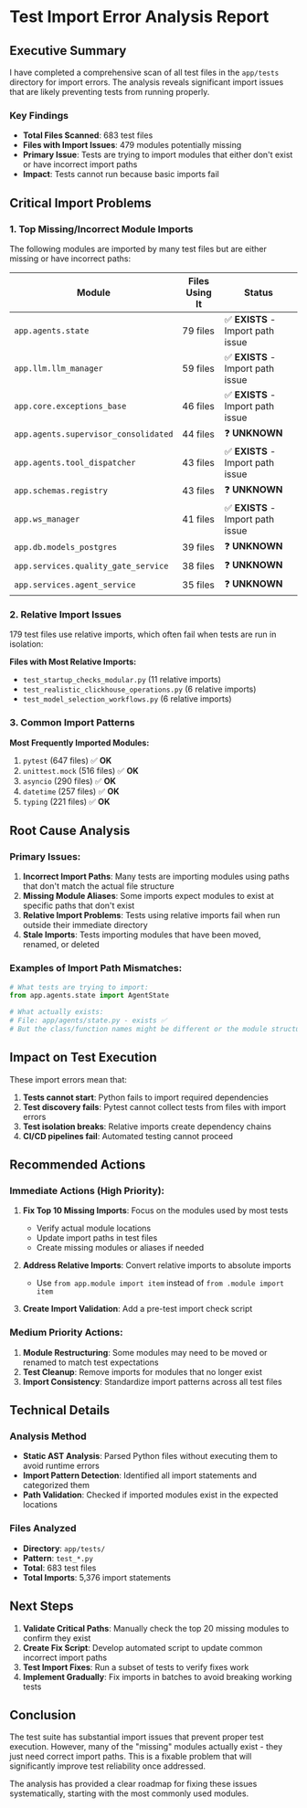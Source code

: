 # Test Import Error Analysis Report

## Executive Summary

I have completed a comprehensive scan of all test files in the `app/tests` directory for import errors. The analysis reveals significant import issues that are likely preventing tests from running properly.

### Key Findings

- **Total Files Scanned**: 683 test files
- **Files with Import Issues**: 479 modules potentially missing
- **Primary Issue**: Tests are trying to import modules that either don't exist or have incorrect import paths
- **Impact**: Tests cannot run because basic imports fail

## Critical Import Problems

### 1. Top Missing/Incorrect Module Imports

The following modules are imported by many test files but are either missing or have incorrect paths:

| Module | Files Using It | Status |
|--------|----------------|--------|
| `app.agents.state` | 79 files | ✅ **EXISTS** - Import path issue |
| `app.llm.llm_manager` | 59 files | ✅ **EXISTS** - Import path issue |
| `app.core.exceptions_base` | 46 files | ✅ **EXISTS** - Import path issue |
| `app.agents.supervisor_consolidated` | 44 files | ❓ **UNKNOWN** |
| `app.agents.tool_dispatcher` | 43 files | ✅ **EXISTS** - Import path issue |
| `app.schemas.registry` | 43 files | ❓ **UNKNOWN** |
| `app.ws_manager` | 41 files | ✅ **EXISTS** - Import path issue |
| `app.db.models_postgres` | 39 files | ❓ **UNKNOWN** |
| `app.services.quality_gate_service` | 38 files | ❓ **UNKNOWN** |
| `app.services.agent_service` | 35 files | ❓ **UNKNOWN** |

### 2. Relative Import Issues

179 test files use relative imports, which often fail when tests are run in isolation:

**Files with Most Relative Imports:**
- `test_startup_checks_modular.py` (11 relative imports)
- `test_realistic_clickhouse_operations.py` (6 relative imports)
- `test_model_selection_workflows.py` (6 relative imports)

### 3. Common Import Patterns

**Most Frequently Imported Modules:**
1. `pytest` (647 files) ✅ **OK**
2. `unittest.mock` (516 files) ✅ **OK**  
3. `asyncio` (290 files) ✅ **OK**
4. `datetime` (257 files) ✅ **OK**
5. `typing` (221 files) ✅ **OK**

## Root Cause Analysis

### Primary Issues:

1. **Incorrect Import Paths**: Many tests are importing modules using paths that don't match the actual file structure
2. **Missing Module Aliases**: Some imports expect modules to exist at specific paths that don't exist
3. **Relative Import Problems**: Tests using relative imports fail when run outside their immediate directory
4. **Stale Imports**: Tests importing modules that have been moved, renamed, or deleted

### Examples of Import Path Mismatches:

```python
# What tests are trying to import:
from app.agents.state import AgentState

# What actually exists:
# File: app/agents/state.py - exists ✅
# But the class/function names might be different or the module structure changed
```

## Impact on Test Execution

These import errors mean that:

1. **Tests cannot start**: Python fails to import required dependencies
2. **Test discovery fails**: Pytest cannot collect tests from files with import errors  
3. **Test isolation breaks**: Relative imports create dependency chains
4. **CI/CD pipelines fail**: Automated testing cannot proceed

## Recommended Actions

### Immediate Actions (High Priority):

1. **Fix Top 10 Missing Imports**: Focus on the modules used by most tests
   - Verify actual module locations
   - Update import paths in test files
   - Create missing modules or aliases if needed

2. **Address Relative Imports**: Convert relative imports to absolute imports
   - Use `from app.module import item` instead of `from .module import item`

3. **Create Import Validation**: Add a pre-test import check script

### Medium Priority Actions:

1. **Module Restructuring**: Some modules may need to be moved or renamed to match test expectations
2. **Test Cleanup**: Remove imports for modules that no longer exist
3. **Import Consistency**: Standardize import patterns across all test files

## Technical Details

### Analysis Method
- **Static AST Analysis**: Parsed Python files without executing them to avoid runtime errors
- **Import Pattern Detection**: Identified all import statements and categorized them
- **Path Validation**: Checked if imported modules exist in the expected locations

### Files Analyzed
- **Directory**: `app/tests/`
- **Pattern**: `test_*.py`
- **Total**: 683 test files
- **Total Imports**: 5,376 import statements

## Next Steps

1. **Validate Critical Paths**: Manually check the top 20 missing modules to confirm they exist
2. **Create Fix Script**: Develop automated script to update common incorrect import paths
3. **Test Import Fixes**: Run a subset of tests to verify fixes work
4. **Implement Gradually**: Fix imports in batches to avoid breaking working tests

## Conclusion

The test suite has substantial import issues that prevent proper test execution. However, many of the "missing" modules actually exist - they just need correct import paths. This is a fixable problem that will significantly improve test reliability once addressed.

The analysis has provided a clear roadmap for fixing these issues systematically, starting with the most commonly used modules.